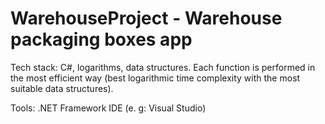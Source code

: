 # WarehouseProject - Warehouse packaging boxes app

Tech stack: C#, logarithms, data structures. Each function is performed in the most efficient way (best logarithmic time complexity with the most suitable 
data structures).   

Tools: .NET Framework IDE (e. g: Visual Studio)
